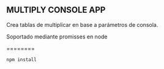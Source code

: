 

## MULTIPLY CONSOLE APP

Crea tablas de multiplicar en base a parámetros de consola.

Soportado mediante promisses en node

========

```
npm install
```